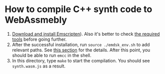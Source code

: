 # How to compile C++ synth code to WebAssmebly

1. [Download and install Emscripten](https://emscripten.org/docs/getting_started/downloads.html)). Also it's
  better to check
  [the required tools](https://emscripten.org/docs/building_from_source/toolchain_what_is_needed.html#test-which-tools-are-installed)
  before going further.
1. After the successful installation, run `source ./emdsk_env.sh` to add relevant paths. See
  [this section](https://emscripten.org/docs/getting_started/downloads.html#updating-the-sdk) for the details. After
  this point, you should be able to run `emcc` in the shell.
1. In this directory, type `make` to start the compilation. You should see `synth.wasm.js` as a result.
